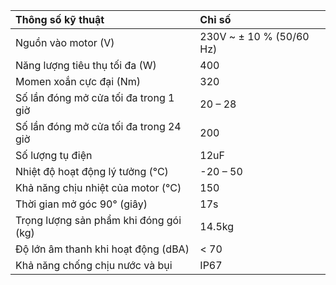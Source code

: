 ﻿|**Thông số kỹ thuật**|**Chỉ số**|
| :- | :- |
|Nguồn vào motor (V)|230V ~ ± 10 % (50/60 Hz)|
|Năng lượng tiêu thụ tối đa (W)|400|
|Momen xoắn cực đại (Nm)|320|
|Số lần đóng mở cửa tối đa trong 1 giờ|20 – 28|
|Số lần đóng mở cửa tối đa trong 24 giờ|200|
|Số lượng tụ điện|12uF|
|Nhiệt độ hoạt động lý tưởng (°C)|-20 – 50|
|Khả năng chịu nhiệt của motor (°C)|150|
|Thời gian mở góc 90° (giây)|17s|
|Trọng lượng sản phẩm khi đóng gói (kg)|14\.5kg|
|Độ lớn âm thanh khi hoạt động (dBA)|< 70|
|Khả năng chống chịu nước và bụi|IP67|

